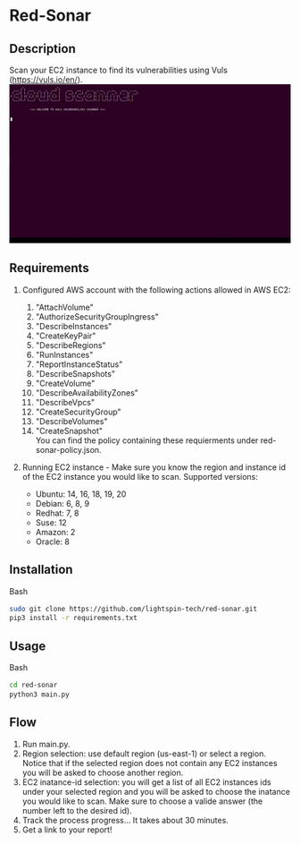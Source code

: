 # Red-Sonar

## Description
Scan your EC2 instance to find its vulnerabilities using Vuls (https://vuls.io/en/).
![](vuls-gif.gif)


## Requirements
1. Configured AWS account with the following actions allowed in AWS EC2:
    1. "AttachVolume"
    2. "AuthorizeSecurityGroupIngress"
    3. "DescribeInstances"
    4. "CreateKeyPair"
    5. "DescribeRegions"
    6. "RunInstances"
    7. "ReportInstanceStatus"
    8. "DescribeSnapshots"
    9. "CreateVolume"
    10. "DescribeAvailabilityZones"
    11. "DescribeVpcs"
    12. "CreateSecurityGroup"
    13. "DescribeVolumes"
    14. "CreateSnapshot"\
  You can find the policy containing these requierments under red-sonar-policy.json.

2. Running EC2 instance - Make sure you know the region and instance id of the EC2 instance you would like to scan.
Supported versions:
    - Ubuntu: 14, 16, 18, 19, 20
    - Debian: 6, 8, 9
    - Redhat: 7, 8
    - Suse: 12
    - Amazon: 2
    - Oracle: 8


## Installation
Bash
```bash
sudo git clone https://github.com/lightspin-tech/red-sonar.git
pip3 install -r requirements.txt
```



## Usage  
Bash
```bash
cd red-sonar
python3 main.py
```

## Flow
1. Run main.py.
2. Region selection: use default region (us-east-1) or select a region.
    Notice that if the selected region does not contain any EC2 instances you will be asked to choose another region.
2. EC2 inatance-id selection: you will get a list of all EC2 instances ids under your selected region and you will be asked to choose the inatance you would like to scan.
    Make sure to choose a valide answer (the number left to the desired id).
3. Track the process progress... It takes about 30 minutes.
4. Get a link to your report!
